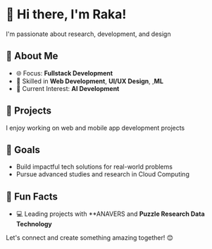 # 👋 Hi there, I'm Raka!  

I'm passionate about research, development, and design  

## 🚀 About Me  
- 🌐 Focus: **Fullstack Development**   
- 🎨 Skilled in **Web Development**, **UI/UX Design**, ,**ML**    
- 📘 Current Interest: **AI Development**  

## 💼 Projects  
I enjoy working on web and mobile app development projects

## 🎯 Goals  
- Build impactful tech solutions for real-world problems  
- Pursue advanced studies and research in Cloud Computing  

## 🌟 Fun Facts   
- 💻 Leading projects with **ANAVERS and **Puzzle Research Data Technology**  

Let's connect and create something amazing together! 😊  
